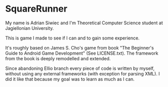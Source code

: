 # SquareRunner
My name is Adrian Siwiec and I'm Theoretical Computer Science student at Jagiellonian University.

This is game I made to see if I can and to gain some experience.

It's roughly based on James S. Cho's game from book "The Beginner's Guide to Android Game Development" (See LICENSE.txt). The framework from the book is deeply remodelled and extended.

Since abandoning Ellio branch every piece of code is written by myself, without using any external frameworks (with exception for parsing XML). I did it like that because my goal was to learn as much as I can.
